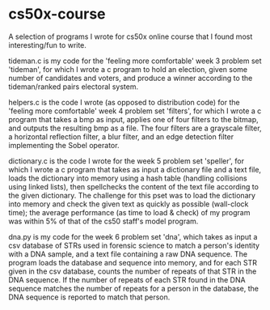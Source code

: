 # cs50x-course

A selection of programs I wrote for cs50x online course that I found most interesting/fun to write.

tideman.c is my code for the 'feeling more comfortable' week 3 problem set 'tideman', 
for which I wrote a c program to hold an election, given some number of candidates and voters, 
and produce a winner according to the tideman/ranked pairs electoral system.

helpers.c is the code I wrote (as opposed to distribution code) for the 'feeling more comfortable' 
week 4 problem set 'filters', for which I wrote a c program that takes a bmp as input, applies
one of four filters to the bitmap, and outputs the resulting bmp as a file. The four filters are
a grayscale filter, a horizontal reflection filter, a blur filter, and an edge detection filter
implementing the Sobel operator.

dictionary.c is the code I wrote for the week 5 problem set 'speller', for which I wrote a c program 
that takes as input a dictionary file and a text file, loads the dictionary into memory using a hash
table (handling collisions using linked lists), then spellchecks the content of the text file according 
to the given dictionary. The challenge for this pset was to load the dictionary into memory and check
the given text as quickly as possible (wall-clock time); the average performance (as time to load & check)
of my program was within 5% of that of the cs50 staff's model program.

dna.py is my code for the week 6 problem set 'dna', which takes as input a csv database of STRs used in
forensic science to match a person's identity with a DNA sample, and a text file containing a raw DNA
sequence. The program loads the database and sequence into memory, and for each STR given in the csv
database, counts the number of repeats of that STR in the DNA sequence. If the number of repeats of each
STR found in the DNA sequence matches the number of repeats for a person in the database, the DNA sequence
is reported to match that person.

